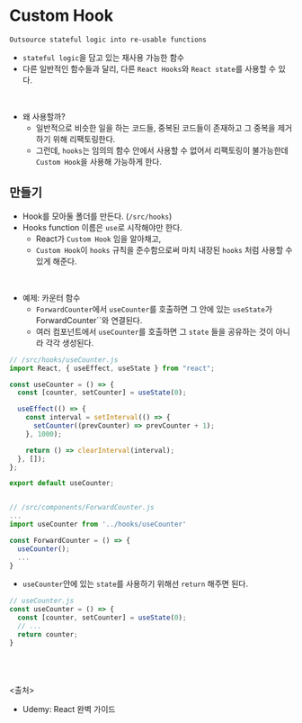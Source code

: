 # Custom Hook
`Outsource stateful logic into re-usable functions`
- `stateful logic`을 담고 있는 재사용 가능한 함수
- 다른 일반적인 함수들과 달리, 다른 `React Hooks`와 `React state`를 사용할 수 있다.
<br>

- 왜 사용할까?
  - 일반적으로 비슷한 일을 하는 코드들, 중복된 코드들이 존재하고 그 중복을 제거하기 위해 리팩토링한다.
  - 그런데, `hooks`는 임의의 함수 안에서 사용할 수 없어서 리팩토링이 불가능한데 `Custom Hook`을 사용해 가능하게 한다.

## 만들기
- Hook를 모아둘 폴더를 만든다. (`/src/hooks`)
- Hooks function 이름은 `use`로 시작해야만 한다. 
  - React가 `Custom Hook` 임을 알아채고,
  - `Custom Hook`이 `hooks` 규칙을 준수함으로써 마치 내장된 `hooks` 처럼 사용할 수 있게 해준다.
<br>

- 예제: 카운터 함수
  - `ForwardCounter`에서 `useCounter`를 호출하면 그 안에 있는 `useState`가 ForwardCounter``와 연결된다.
  - 여러 컴포넌트에서 `useCounter`를 호출하면 그 `state` 들을 공유하는 것이 아니라 각각 생성된다.
```js
// /src/hooks/useCounter.js
import React, { useEffect, useState } from "react";

const useCounter = () => {
  const [counter, setCounter] = useState(0);

  useEffect(() => {
    const interval = setInterval(() => {
      setCounter((prevCounter) => prevCounter + 1);
    }, 1000);

    return () => clearInterval(interval);
  }, []);
};

export default useCounter;


// /src/components/ForwardCounter.js
...
import useCounter from '../hooks/useCounter'

const ForwardCounter = () => {
  useCounter();
  ...
}
```

  - `useCounter`안에 있는 `state`를 사용하기 위해선 `return` 해주면 된다.
  ```js
  // useCounter.js
  const useCounter = () => {
    const [counter, setCounter] = useState(0);
    // ...
    return counter;
  }
  ```
  
  
<br><br><br>
<출처>
- Udemy: React 완벽 가이드
